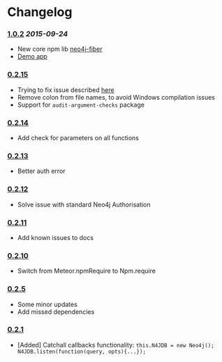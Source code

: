 Changelog
=========

### [1.0.2](https://github.com/VeliovGroup/ostrio-neo4jdriver/releases/tag/v1.0.2) *2015-09-24*
 - New core npm lib [neo4j-fiber](https://www.npmjs.com/package/neo4j-fiber)
 - [Demo app](https://github.com/VeliovGroup/ostrio-neo4jdriver/tree/master/demo)

### [0.2.15](https://github.com/VeliovGroup/ostrio-neo4jdriver/releases/tag/v0.2.15)

 - Trying to fix issue described [here](https://github.com/VeliovGroup/ostrio-neo4jdriver/issues/11)
 - Remove colon from file names, to avoid Windows compilation issues
 - Support for `audit-argument-checks` package

### [0.2.14](https://github.com/VeliovGroup/ostrio-neo4jdriver/releases/tag/v0.2.14)

 - Add check for parameters on all functions

### [0.2.13](https://github.com/VeliovGroup/ostrio-neo4jdriver/releases/tag/v0.2.13)

 - Better auth error

### [0.2.12](https://github.com/VeliovGroup/ostrio-neo4jdriver/releases/tag/v0.2.12)

 - Solve issue with standard Neo4j Authorisation

### [0.2.11](https://github.com/VeliovGroup/ostrio-neo4jdriver/releases/tag/v0.2.11)

 - Add known issues to docs

### [0.2.10](https://github.com/VeliovGroup/ostrio-neo4jdriver/releases/tag/v0.2.10)

 - Switch from Meteor.npmRequire to Npm.require

### [0.2.5](https://github.com/VeliovGroup/ostrio-neo4jdriver/releases/tag/v0.2.5)

 - Some minor updates
 - Add missed dependencies

### [0.2.1](https://github.com/VeliovGroup/ostrio-neo4jdriver/releases/tag/v0.2.1)

 - [Added] Catchall callbacks functionality: `this.N4JDB = new Neo4j(); N4JDB.listen(function(query, opts){...});`
